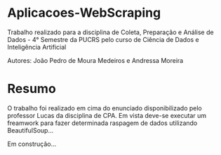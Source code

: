 # Aplicacoes-WebScraping
Trabalho realizado para a disciplina de Coleta, Preparação e Análise de Dados - 4° Semestre da PUCRS pelo curso de Ciência de Dados e Inteligência Artificial

Autores: João Pedro de Moura Medeiros e Andressa Moreira

# Resumo 

O trabalho foi realizado em cima do enunciado disponibilizado pelo professor Lucas da disciplina de CPA. Em vista deve-se executar um freamwork para fazer determinada raspagem de dados utilizando BeautifulSoup...

Em construção...
